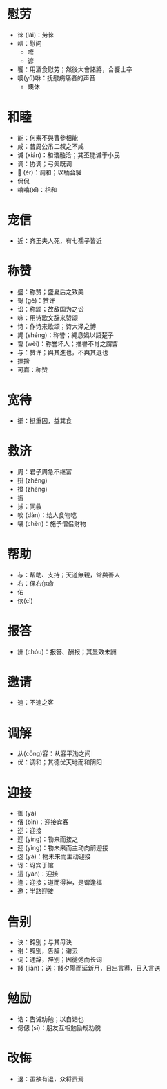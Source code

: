 # 慰劳
* 徠 (lài)：劳徠
* 唁：慰问
	* 喭
	* 谚
* 饗：用酒食慰劳；然後大會諸將，合饗士卒
* 噢(yǔ)咻：抚慰病痛者的声音
	* 燠休


# 和睦
* 能：何素不與曹參相能
* 咸：昔周公吊二叔之不咸
* 𫍯 (xián)：和谐融洽；其丕能𫍯于小民
* 调：协调；弓矢既调
* 𥅡 (ér)：调和；以聏合驩
* 侃侃
* 噏噏(xī)：相和
# 宠信
* 近：齐王夫人死，有七孺子皆近
# 称赞
* 盛：称赞；盛夏后之致美
* 哿 (gě)：赞许
* 讼：称颂；故敌国为之讼
* 咏：用诗歌文辞来赞颂
* 诗：作诗来歌颂；诗大泽之博
* 譝 (shéng)：称誉；繩息嬀以語楚子
* 讏 (wèi)：称誉坏人；推譽不肖之謂讏
* 与：赞许；與其進也，不與其退也
* 摽搒
* 可嘉：称赞
# 宽待
* 挺：挺重囚，益其食
# 救济
* 周：君子周急不继富
* 抍 (zhěng)
* 撜 (zhěng)
* 振
* 捄：同救
* 啖 (dàn)：给人食物吃
* 嚫 (chèn)：施予僧侣财物
# 帮助
* 与：帮助、支持；天道無親，常與善人
* 右：保右尔命
* 佑
* 佽(cì)
# 报答
* 詶 (chóu)：报答、酬报；其显效未詶
# 邀请
* 速：不速之客
# 调解
* 从(cōng)容：从容平渤之间
* 优：调和；其德优天地而和阴阳
# 迎接
* 御 (yà)
* 儐 (bìn)：迎接宾客
* 逆：迎接
* 迎 (yíng)：物来而接之
* 迎 (yìng)：物未来而主动向前迎接
* 迓 (yà)：物未来而主动迎接
* 讶：讶宾于馆
* 這 (yàn)：迎接
* 逢：迎接；道而得神，是谓逢福
* 邀：半路迎接
# 告别
* 诀：辞别；与其母诀
* 谢：辞别，告辞；谢去
* 词：通辞，辞别；因徙弛而长词
* 餞 (jiàn)：送；餞夕陽而延新月，日出言導，日入言送
# 勉励
* 诰：告诫劝勉；以自诰也
* 偲偲 (sī)：朋友互相勉励规劝貌
# 改悔
* 退：虽欲有退，众将责焉
